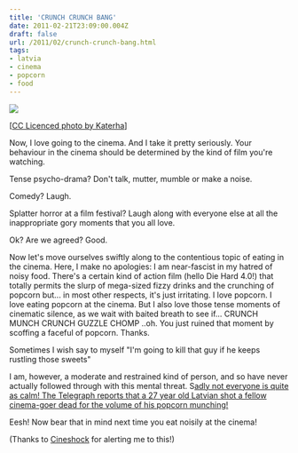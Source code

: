 ```yaml
---
title: 'CRUNCH CRUNCH BANG'
date: 2011-02-21T23:09:00.004Z
draft: false
url: /2011/02/crunch-crunch-bang.html
tags: 
- latvia
- cinema
- popcorn
- food
---
```


[![](http://img821.imageshack.us/img821/6612/5315257239dff16ea76c.jpg)](http://img821.imageshack.us/i/5315257239dff16ea76c.jpg/ "ImageShack - Image And Video Hosting")  

\[[CC Licenced photo by Katerha](http://www.flickr.com/photos/katerha/)\]  
  
Now, I love going to the cinema. And I take it pretty seriously. Your behaviour in the cinema should be determined by the kind of film you're watching.  
  
Tense psycho-drama? Don't talk, mutter, mumble or make a noise.  
  
Comedy? Laugh.  
  
Splatter horror at a film festival? Laugh along with everyone else at all the inappropriate gory moments that you all love.  
  
Ok? Are we agreed? Good.  
  
Now let's move ourselves swiftly along to the contentious topic of eating in the cinema. Here, I make no apologies: I am near-fascist in my hatred of noisy food. There's a certain kind of action film (hello Die Hard 4.0!) that totally permits the slurp of mega-sized fizzy drinks and the crunching of popcorn but... in most other respects, it's just irritating. I love popcorn. I love eating popcorn at the cinema. But I also love those tense moments of cinematic silence, as we wait with baited breath to see if... CRUNCH MUNCH CRUNCH GUZZLE CHOMP ..oh. You just ruined that moment by scoffing a faceful of popcorn. Thanks.  
  
Sometimes I wish say to myself "I'm going to kill that guy if he keeps rustling those sweets"  
  
  
I am, however, a moderate and restrained kind of person, and so have never actually followed through with this mental threat. S[adly not everyone is quite as calm! The Telegraph reports that a 27 year old Latvian shot a fellow cinema-goer dead for the volume of his popcorn munching!](http://www.telegraph.co.uk/news/newstopics/howaboutthat/8337522/Man-shot-dead-for-eating-popcorn-too-loudly-during-Black-Swan.html)  
  
Eesh! Now bear that in mind next time you eat noisily at the cinema!  
  
(Thanks to [Cineshock](http://www.facebook.com/cineshock) for alerting me to this!)